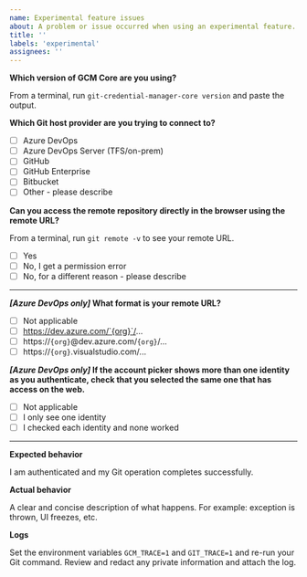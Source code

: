 ```yaml
---
name: Experimental feature issues
about: A problem or issue occurred when using an experimental feature.
title: ''
labels: 'experimental'
assignees: ''
---
```


**Which version of GCM Core are you using?**

From a terminal, run `git-credential-manager-core version` and paste the output.

<!-- Ex:
Git Credential Manager version 2.0.8-beta+e1f8492d04 (macOS, .NET Core 4.6.27129.04)
-->

**Which Git host provider are you trying to connect to?**

* [ ] Azure DevOps
* [ ] Azure DevOps Server (TFS/on-prem)
* [ ] GitHub
* [ ] GitHub Enterprise
* [ ] Bitbucket
* [ ] Other - please describe

**Can you access the remote repository directly in the browser using the remote URL?**

From a terminal, run `git remote -v` to see your remote URL.

<!-- Ex:
origin https://dev.azure.com/contoso/_git/widgets
-->

* [ ] Yes
* [ ] No, I get a permission error
* [ ] No, for a different reason - please describe

---

**_[Azure DevOps only]_ What format is your remote URL?**

* [ ] Not applicable
* [ ] https://dev.azure.com/`{org}`/...
* [ ] https://`{org}`@dev.azure.com/`{org}`/...
* [ ] https://`{org}`.visualstudio.com/...

**_[Azure DevOps only]_ If the account picker shows more than one identity as you authenticate, check that you selected the same one that has access on the web.**

* [ ] Not applicable
* [ ] I only see one identity
* [ ] I checked each identity and none worked

---

**Expected behavior**

I am authenticated and my Git operation completes successfully.

**Actual behavior**

A clear and concise description of what happens. For example: exception is thrown, UI freezes, etc.

**Logs**

Set the environment variables `GCM_TRACE=1` and `GIT_TRACE=1` and re-run your Git command. Review and redact any private information and attach the log.
